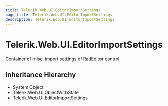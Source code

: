```yaml
---
title: Telerik.Web.UI.EditorImportSettings
page_title: Telerik.Web.UI.EditorImportSettings
description: Telerik.Web.UI.EditorImportSettings
---
```


# Telerik.Web.UI.EditorImportSettings

Container of misc. import settings of RadEditor control

## Inheritance Hierarchy

* System.Object
* Telerik.Web.UI.ObjectWithState
* Telerik.Web.UI.EditorImportSettings

